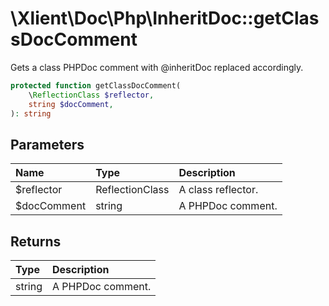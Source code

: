 # \\Xlient\\Doc\\Php\\InheritDoc::getClassDocComment

Gets a class PHPDoc comment with \@inheritDoc replaced accordingly.

```php
protected function getClassDocComment(
    \ReflectionClass $reflector,
    string $docComment,
): string
```

## Parameters

| Name | Type | Description |
| :--- | :--- | :--- |
| $reflector | ReflectionClass | A class reflector. |
| $docComment | string | A PHPDoc comment. |

## Returns

| Type | Description |
| :--- | :--- |
| string | A PHPDoc comment. |